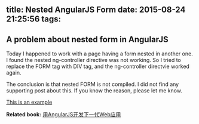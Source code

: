 title: Nested AngularJS Form
date: 2015-08-24 21:25:56
tags:
---
## A problem about nested form in AngularJS
Today I happened to work with a page having a form nested in another one. I found the nested ng-controller directive was not working. So I tried to replace the FORM tag with DIV tag, and the ng-controller directvie worked again.

The conclusion is that nested FORM is not compiled. I did not find any supporting post about this. If you know the reason, please let me know.

[This is an example](http://jsbin.com/yitiku/edit?html,js,output)

**Related book:**  <a href="http://www.amazon.cn/gp/product/B00G3XSBG8/ref=as_li_qf_sp_asin_tl?ie=UTF8&camp=536&creative=3200&creativeASIN=B00G3XSBG8&linkCode=as2&tag=imzvz-23">用AngularJS开发下一代Web应用</a><img src="http://ir-cn.amazon-adsystem.com/e/ir?t=imzvz-23&l=as2&o=28&a=B00G3XSBG8" width="1" height="1" border="0" alt="" style="border:none !important; margin:0px !important;" />
